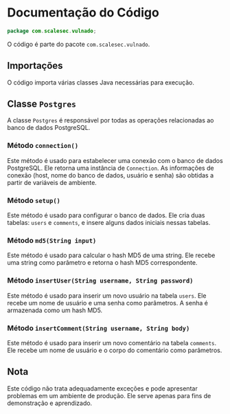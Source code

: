 # Documentação do Código

```java
package com.scalesec.vulnado;
```

O código é parte do pacote `com.scalesec.vulnado`.

## Importações

O código importa várias classes Java necessárias para execução.

## Classe `Postgres`

A classe `Postgres` é responsável por todas as operações relacionadas ao banco de dados PostgreSQL.

### Método `connection()`

Este método é usado para estabelecer uma conexão com o banco de dados PostgreSQL. Ele retorna uma instância de `Connection`. As informações de conexão (host, nome do banco de dados, usuário e senha) são obtidas a partir de variáveis de ambiente.

### Método `setup()`

Este método é usado para configurar o banco de dados. Ele cria duas tabelas: `users` e `comments`, e insere alguns dados iniciais nessas tabelas.

### Método `md5(String input)`

Este método é usado para calcular o hash MD5 de uma string. Ele recebe uma string como parâmetro e retorna o hash MD5 correspondente.

### Método `insertUser(String username, String password)`

Este método é usado para inserir um novo usuário na tabela `users`. Ele recebe um nome de usuário e uma senha como parâmetros. A senha é armazenada como um hash MD5.

### Método `insertComment(String username, String body)`

Este método é usado para inserir um novo comentário na tabela `comments`. Ele recebe um nome de usuário e o corpo do comentário como parâmetros.

## Nota

Este código não trata adequadamente exceções e pode apresentar problemas em um ambiente de produção. Ele serve apenas para fins de demonstração e aprendizado.